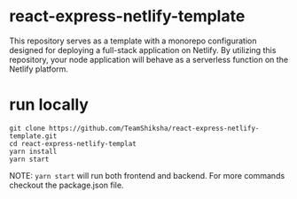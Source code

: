 # react-express-netlify-template

This repository serves as a template with a monorepo configuration designed for deploying a full-stack application on Netlify. By utilizing this repository, your node application will behave as a serverless function on the Netlify platform.

# run locally

```
git clone https://github.com/TeamShiksha/react-express-netlify-template.git
cd react-express-netlify-templat
yarn install
yarn start
```
NOTE: `yarn start` will run both frontend and backend. For more commands checkout the package.json file.